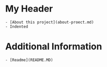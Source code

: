 # My Header
    - [About this project](about-proect.md)
    - Indented
    
 # Additional Information
    - [Readme](README.MD)
